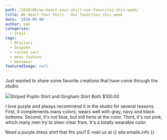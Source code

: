 ```yaml
---
path: /2010/05/we-heart-your-shirt-our-favorites-this-week/
title: We Heart Your Shirt - Our favorites this week
date: '2010-05-06'
author: sam
categories:
  - press
tags:
  - 9tailors
  - bespoke
  - custom suit
  - mens fashion
  - menswear
featuredImage: null
---
```

Just wanted to share some favorite creations that have come through the studio.

[![](http://2.bp.blogspot.com/_RlJ3L7W6dBw/S-MfnGk4-HI/AAAAAAAAIVU/J2UswfLeMYc/s320/purple_shirts.jpg)](http://2.bp.blogspot.com/_RlJ3L7W6dBw/S-MfnGk4-HI/AAAAAAAAIVU/J2UswfLeMYc/s1600/purple_shirts.jpg)Striped Poplin Shirt and Gingham Shirt Both $100.00

I love purple and always recommend it in the studio for several reasons. First, it complements many colors; wears well with gray, navy and black bottoms. Second, it's not blue, but still hints at the color. Third, it's not pink, which many men try to steer clear from. It's a totally wearable color.

Need a purple dress shirt that fits you? E-mail us at {{ site.emails.info }}